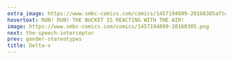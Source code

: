 ```yaml
---
extra_image: https://www.smbc-comics.com/comics/1457194899-20160305after.png
hovertext: RUN! RUN! THE BUCKET IS REACTING WITH THE AIR!
image: https://www.smbc-comics.com/comics/1457194899-20160305.png
next: the-speech-interceptor
prev: gender-stereotypes
title: Delta-v
---
```


